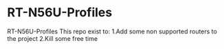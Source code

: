 # RT-N56U-Profiles
RT-N56U-Profiles
This repo exist to:
1.Add some non supported routers to the project
2.Kill some free time
